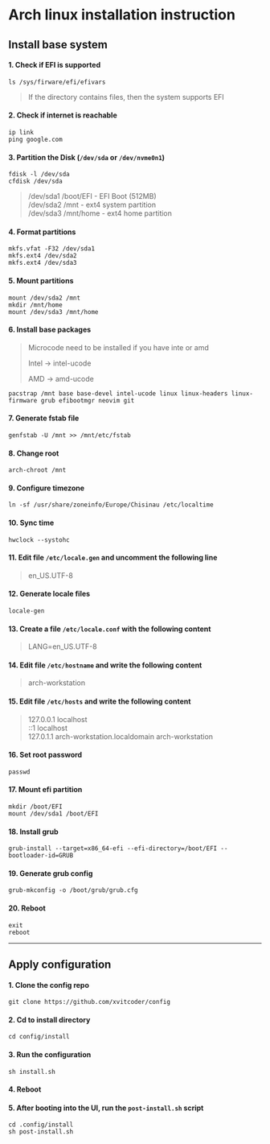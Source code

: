# Arch linux installation instruction

## Install base system

#### 1. Check if EFI is supported
`ls /sys/firware/efi/efivars`
> If the directory contains files, then the system supports EFI

#### 2. Check if internet is reachable
`ip link`  
`ping google.com`

#### 3. Partition the Disk (`/dev/sda` or `/dev/nvme0n1`)
`fdisk -l /dev/sda`  
`cfdisk /dev/sda`
> /dev/sda1 /boot/EFI - EFI Boot (512MB)  
> /dev/sda2 /mnt - ext4 system partition  
> /dev/sda3 /mnt/home - ext4 home partition

#### 4. Format partitions
`mkfs.vfat -F32 /dev/sda1`  
`mkfs.ext4 /dev/sda2`  
`mkfs.ext4 /dev/sda3`

#### 5. Mount partitions
`mount /dev/sda2 /mnt`  
`mkdir /mnt/home`  
`mount /dev/sda3 /mnt/home`

#### 6. Install base packages
> Microcode need to be installed if you have inte or amd
>
> Intel -> intel-ucode
>
> AMD -> amd-ucode

`pacstrap /mnt base base-devel intel-ucode linux linux-headers linux-firmware grub efibootmgr neovim git`

#### 7. Generate fstab file
`genfstab -U /mnt >> /mnt/etc/fstab`

#### 8. Change root
`arch-chroot /mnt`

#### 9. Configure timezone
`ln -sf /usr/share/zoneinfo/Europe/Chisinau /etc/localtime`

#### 10. Sync time
`hwclock --systohc`

#### 11. Edit file `/etc/locale.gen` and uncomment the following line
> en_US.UTF-8

#### 12. Generate locale files
`locale-gen`

#### 13. Create a file `/etc/locale.conf` with the following content
> LANG=en_US.UTF-8

#### 14. Edit file `/etc/hostname` and write the following content
> arch-workstation

#### 15. Edit file `/etc/hosts` and write the following content
> 127.0.0.1     localhost  
> ::1           localhost  
> 127.0.1.1     arch-workstation.localdomain arch-workstation

#### 16. Set root password
`passwd`

#### 17. Mount efi partition
`mkdir /boot/EFI`  
`mount /dev/sda1 /boot/EFI`

#### 18. Install grub
`grub-install --target=x86_64-efi --efi-directory=/boot/EFI --bootloader-id=GRUB`

#### 19. Generate grub config
`grub-mkconfig -o /boot/grub/grub.cfg`

#### 20. Reboot
`exit`  
`reboot`

---

## Apply configuration

#### 1. Clone the config repo
`git clone https://github.com/xvitcoder/config`

#### 2. Cd to install directory
`cd config/install`

#### 3. Run the configuration
`sh install.sh`

#### 4. Reboot

#### 5. After booting into the UI, run the `post-install.sh` script
`cd .config/install`  
`sh post-install.sh`
